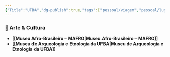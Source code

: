 ```yaml
---
{"Title":"UFBA","dg-publish":true,"tags":["pessoal/viagem","pessoal/lugares","SSA"],"permalink":"/4.Review do Caos/UFBA/","dgPassFrontmatter":true}
---
```


### 🎨 Arte & Cultura
- **[[Museu Afro-Brasileiro – MAFRO\|Museu Afro-Brasileiro – MAFRO]]**
- **[[Museu de Arqueologia e Etnologia da UFBA\|Museu de Arqueologia e Etnologia da UFBA]]**